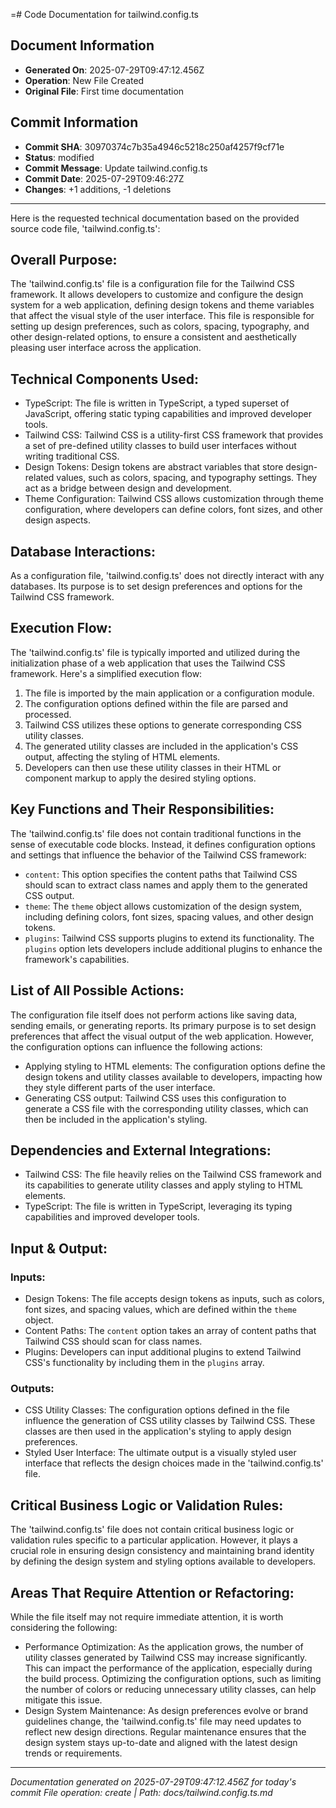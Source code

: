 =# Code Documentation for tailwind.config.ts

## Document Information
- **Generated On**: 2025-07-29T09:47:12.456Z
- **Operation**: New File Created
- **Original File**: First time documentation

## Commit Information
- **Commit SHA**: 30970374c7b35a4946c5218c250af4257f9cf71e
- **Status**: modified
- **Commit Message**: Update tailwind.config.ts
- **Commit Date**: 2025-07-29T09:46:27Z
- **Changes**: +1 additions, -1 deletions

---

Here is the requested technical documentation based on the provided source code file, 'tailwind.config.ts':

## Overall Purpose:
The 'tailwind.config.ts' file is a configuration file for the Tailwind CSS framework. It allows developers to customize and configure the design system for a web application, defining design tokens and theme variables that affect the visual style of the user interface. This file is responsible for setting up design preferences, such as colors, spacing, typography, and other design-related options, to ensure a consistent and aesthetically pleasing user interface across the application.

## Technical Components Used:
- TypeScript: The file is written in TypeScript, a typed superset of JavaScript, offering static typing capabilities and improved developer tools.
- Tailwind CSS: Tailwind CSS is a utility-first CSS framework that provides a set of pre-defined utility classes to build user interfaces without writing traditional CSS.
- Design Tokens: Design tokens are abstract variables that store design-related values, such as colors, spacing, and typography settings. They act as a bridge between design and development.
- Theme Configuration: Tailwind CSS allows customization through theme configuration, where developers can define colors, font sizes, and other design aspects.

## Database Interactions:
As a configuration file, 'tailwind.config.ts' does not directly interact with any databases. Its purpose is to set design preferences and options for the Tailwind CSS framework.

## Execution Flow:
The 'tailwind.config.ts' file is typically imported and utilized during the initialization phase of a web application that uses the Tailwind CSS framework. Here's a simplified execution flow:

1. The file is imported by the main application or a configuration module.
2. The configuration options defined within the file are parsed and processed.
3. Tailwind CSS utilizes these options to generate corresponding CSS utility classes.
4. The generated utility classes are included in the application's CSS output, affecting the styling of HTML elements.
5. Developers can then use these utility classes in their HTML or component markup to apply the desired styling options.

## Key Functions and Their Responsibilities:
The 'tailwind.config.ts' file does not contain traditional functions in the sense of executable code blocks. Instead, it defines configuration options and settings that influence the behavior of the Tailwind CSS framework:

- `content`: This option specifies the content paths that Tailwind CSS should scan to extract class names and apply them to the generated CSS output.
- `theme`: The `theme` object allows customization of the design system, including defining colors, font sizes, spacing values, and other design tokens.
- `plugins`: Tailwind CSS supports plugins to extend its functionality. The `plugins` option lets developers include additional plugins to enhance the framework's capabilities.

## List of All Possible Actions:
The configuration file itself does not perform actions like saving data, sending emails, or generating reports. Its primary purpose is to set design preferences that affect the visual output of the web application. However, the configuration options can influence the following actions:

- Applying styling to HTML elements: The configuration options define the design tokens and utility classes available to developers, impacting how they style different parts of the user interface.
- Generating CSS output: Tailwind CSS uses this configuration to generate a CSS file with the corresponding utility classes, which can then be included in the application's styling.

## Dependencies and External Integrations:
- Tailwind CSS: The file heavily relies on the Tailwind CSS framework and its capabilities to generate utility classes and apply styling to HTML elements.
- TypeScript: The file is written in TypeScript, leveraging its typing capabilities and improved developer tools.

## Input & Output:
### Inputs:
- Design Tokens: The file accepts design tokens as inputs, such as colors, font sizes, and spacing values, which are defined within the `theme` object.
- Content Paths: The `content` option takes an array of content paths that Tailwind CSS should scan for class names.
- Plugins: Developers can input additional plugins to extend Tailwind CSS's functionality by including them in the `plugins` array.

### Outputs:
- CSS Utility Classes: The configuration options defined in the file influence the generation of CSS utility classes by Tailwind CSS. These classes are then used in the application's styling to apply design preferences.
- Styled User Interface: The ultimate output is a visually styled user interface that reflects the design choices made in the 'tailwind.config.ts' file.

## Critical Business Logic or Validation Rules:
The 'tailwind.config.ts' file does not contain critical business logic or validation rules specific to a particular application. However, it plays a crucial role in ensuring design consistency and maintaining brand identity by defining the design system and styling options available to developers.

## Areas That Require Attention or Refactoring:
While the file itself may not require immediate attention, it is worth considering the following:

- Performance Optimization: As the application grows, the number of utility classes generated by Tailwind CSS may increase significantly. This can impact the performance of the application, especially during the build process. Optimizing the configuration options, such as limiting the number of colors or reducing unnecessary utility classes, can help mitigate this issue.
- Design System Maintenance: As design preferences evolve or brand guidelines change, the 'tailwind.config.ts' file may need updates to reflect new design directions. Regular maintenance ensures that the design system stays up-to-date and aligned with the latest design trends or requirements.

---
*Documentation generated on 2025-07-29T09:47:12.456Z for today's commit*
*File operation: create | Path: docs/tailwind.config.ts.md*
